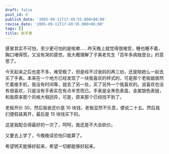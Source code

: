 ```yaml
---
draft: false
post_id: 0
publish_date: '2005-09-11T17:49:55.000+08:00'
revise_date: '2005-09-11T17:49:55.000+08:00'
tags: []
title: 新手表
---
```


感冒其实不可怕，至少更可怕的是咳嗽……昨天晚上就觉得很难受，睡也睡不着，胸口堵得慌，又没有哭的感觉，我大概理解了子美老先生「百年多病独登台」的意思了。

今天起来之后也差不多，难受极了，但是经不过爸妈的再三劝，还是陪她么一起去买了手表。本来在一个地方已经发现了一块我喜欢的样式的，可是那个老板娘居然 忙着接手机，我没有时间等，就去了另一处，买了另外一个我喜欢的。说喜欢也没有很喜欢，只是没有手表实在有点辛苦而已。手表是全黑色表盘，金属银色表链， 和我原来那个风格大相迥异，可是，原来那个已经找不到了。

老板开价 30，然后我爸还价是 10 块钱，老板显然不乐意，便说二十五。然后我们便假装离开，最后是 15 块钱买下的。

这是我配合得最好的一次了，呵呵，我还是不大会砍价。

又要去上学了，今晚晚读恐怕只能算了。

希望明天能够好起来，希望一切都能够好起来。
